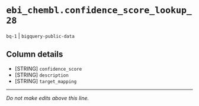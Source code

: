 # `ebi_chembl.confidence_score_lookup_28`
`bq-1` | `bigquery-public-data`

## Column details
* [STRING]    `confidence_score`
* [STRING]    `description`
* [STRING]    `target_mapping`

-------------------------------------------------------------------------------
*Do not make edits above this line.*
